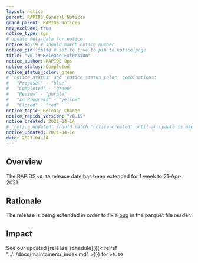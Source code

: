 ```yaml
---
layout: notice
parent: RAPIDS General Notices
grand_parent: RAPIDS Notices
nav_exclude: true
notice_type: rgn
# Update meta-data for notice
notice_id: 9 # should match notice number
notice_pin: false # set to true to pin to notice page
title: "v0.19 Release Extension"
notice_author: RAPIDS Ops
notice_status: Completed
notice_status_color: green
# 'notice_status' and 'notice_status_color' combinations:
#   "Proposal" - "blue"
#   "Completed" - "green"
#   "Review" - "purple"
#   "In Progress" - "yellow"
#   "Closed" - "red"
notice_topic: Release Change
notice_rapids_version: "v0.19"
notice_created: 2021-04-14
# 'notice_updated' should match 'notice_created' until an update is made
notice_updated: 2021-04-14
date: 2021-04-14
---
```


## Overview

The RAPIDS `v0.19` release date has been extended for 1 week to 21-Apr-2021.

## Rationale

The release is being extended in order to fix a [bug](https://github.com/rapidsai/cudf/issues/7114) in the parquet file reader.

## Impact

See our updated [release schedule]({{< relref "../../docs/maintainers/_index.md" >}}) for `v0.19`
